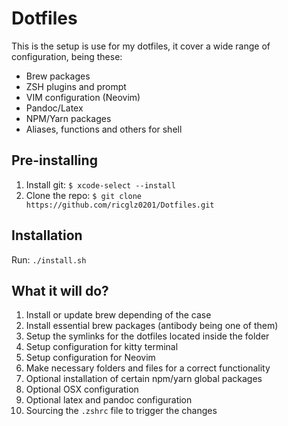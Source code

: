 # Dotfiles
This is the setup is use for my dotfiles, it cover a wide range of configuration, being these:
* Brew packages
* ZSH plugins and prompt
* VIM configuration (Neovim)
* Pandoc/Latex
* NPM/Yarn packages
* Aliases, functions and others for shell

## Pre-installing
1. Install git: `$ xcode-select --install`
2. Clone the repo: `$ git clone https://github.com/ricglz0201/Dotfiles.git`

## Installation

Run: `./install.sh`

## What it will do?
1. Install or update brew depending of the case
2. Install essential brew packages (antibody being one of them)
3. Setup the symlinks for the dotfiles located inside the folder
4. Setup configuration for kitty terminal
5. Setup configuration for Neovim
6. Make necessary folders and files for a correct functionality
7. Optional installation of certain npm/yarn global packages
8. Optional OSX configuration
9. Optional latex and pandoc configuration
10. Sourcing the `.zshrc` file to trigger the changes
